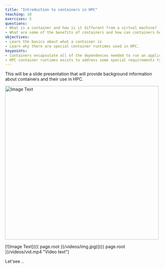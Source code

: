```yaml
---
title: "Introduction to containers in HPC"
teaching: 10
exercises: 5
questions:
- What is a container and how is it different from a virtual machine?
- What are some of the benefits of containers and how can containers help me do my job better?
objectives:
- Learn the basics about what a container is
- Learn why there are special container runtimes used in HPC.
keypoints:
- Containers encapsulate all of the dependences needed to run an application
- HPC container runtimes exists to address some special requirements typically found in HPC.
---
```


This will be a slide presentation that will provide background information about containers and their use in HPC.


<a href="{{ page.root }}/videos/vid.mp4" title="Video Title"><img src="{{ page.root }}/videos/img.jpg" alt="Image Text" width="500" /></a>

[![Image Text]({{ page.root }}/videos/img.jpg)]({{ page.root }}/videos/vid.mp4 "Video text")


Let'see ..